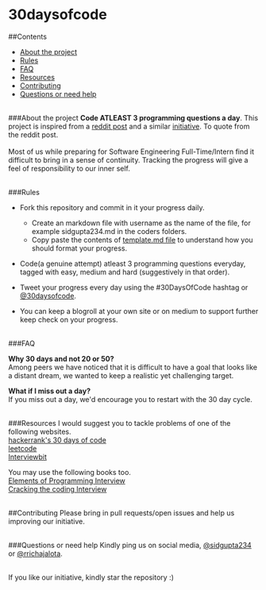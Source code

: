 # 30daysofcode

##Contents
* [About the project](#about-the-project)  
* [Rules](#rules)
* [FAQ](#faq)
* [Resources](#resources)
* [Contributing](#contributing)
* [Questions or need help](#questions-or-need-help)<br><br>

###About the project
**Code ATLEAST 3 programming questions a day**. This project is inspired from a [reddit post](https://www.reddit.com/r/cscareerquestions/comments/57hybf/i_sucked_at_algorithms_but_got_better_and_you_can) and a similar [initiative](https://github.com/Kallaway/100-days-of-code). To quote from the reddit post.<br><br>
Most of us while preparing for Software Engineering Full-Time/Intern find it difficult to bring in a sense of continuity. Tracking the progress will give a feel of responsibility to our inner self.<br><br> 

###Rules

 - Fork this repository and commit in it your progress daily.
	 - Create an markdown file with username as the name of the file, for example sidgupta234.md in the coders folders.
	 - Copy paste the contents of [template.md file](https://github.com/sidgupta234/30daysofcode/blob/master/coders/template.md) to understand how you should format your progress.
	
 - Code(a genuine attempt) atleast 3 programming questions everyday, tagged with easy, medium and hard (suggestively in that order).
 - Tweet your progress every day using the #30DaysOfCode hashtag or [@30daysofcode](https://www.twitter.com/30daysofcode).
 - You can keep a blogroll at your own site or on medium to support further keep check on your progress.<br><br>


###FAQ 

**Why 30 days and not 20 or 50?**<br>
Among peers we have noticed that it is difficult to have a goal that looks like a distant dream, we wanted to keep a realistic yet challenging target.

**What if I miss out a day?**<br>
If you miss out a day, we'd encourage you to restart with the 30 day cycle. <br><br>

###Resources
I would suggest you to tackle problems of one of the following websites.<br>
[hackerrank's 30 days of code](https://www.hackerrank.com/domains/tutorials/30-days-of-code)<br>
[leetcode](http://www.leetcode.com/)<br>
[Interviewbit](https://www.interviewbit.com)<br> 

You may use the following books too.<br>
[Elements of Programming Interview](http://elementsofprogramminginterviews.com/)<br>
[Cracking the coding Interview](https://www.careercup.com/book)<br><br>

##Contributing
Please bring in pull requests/open issues and help us improving our initiative.<br><br>

###Questions or need help
Kindly ping us on social media, [@sidgupta234](https://twitter.com/SidGupta234) or [@rrichajalota](https://twitter.com/rrichajalota).<br><br>

If you like our initiative, kindly star the repository :)
